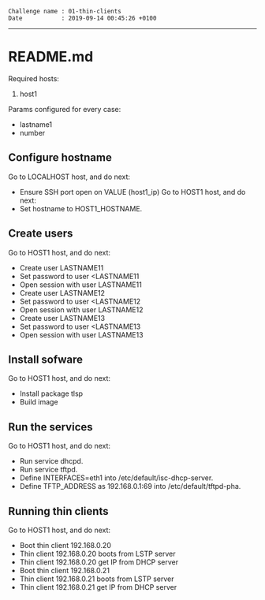 ```
Challenge name : 01-thin-clients
Date           : 2019-09-14 00:45:26 +0100
```
---
# README.md

Required hosts:
1. host1

Params configured for every case:
* lastname1
* number

## Configure hostname

Go to LOCALHOST host, and do next:
* Ensure SSH port open on VALUE (host1_ip)
Go to HOST1 host, and do next:
* Set hostname to HOST1_HOSTNAME.

## Create users

Go to HOST1 host, and do next:
* Create user LASTNAME11
* Set password to user <LASTNAME11
* Open session with user LASTNAME11
* Create user LASTNAME12
* Set password to user <LASTNAME12
* Open session with user LASTNAME12
* Create user LASTNAME13
* Set password to user <LASTNAME13
* Open session with user LASTNAME13

## Install sofware

Go to HOST1 host, and do next:
* Install package tlsp
* Build image

## Run the services

Go to HOST1 host, and do next:
* Run service dhcpd.
* Run service tftpd.
* Define INTERFACES=eth1 into /etc/default/isc-dhcp-server.
* Define TFTP_ADDRESS as 192.168.0.1:69 into /etc/default/tftpd-pha.

## Running thin clients

Go to HOST1 host, and do next:
* Boot thin client 192.168.0.20
* Thin client 192.168.0.20 boots from LSTP server
* Thin client 192.168.0.20 get IP from DHCP server
* Boot thin client 192.168.0.21
* Thin client 192.168.0.21 boots from LSTP server
* Thin client 192.168.0.21 get IP from DHCP server
